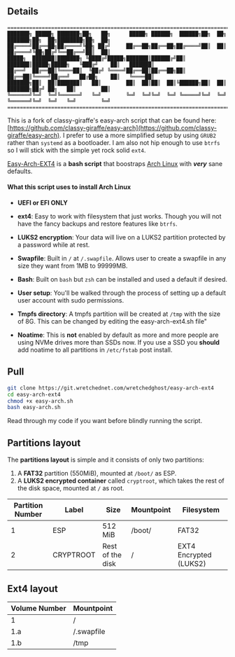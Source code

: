 ## Details

```text
=============================================================================================================
███████╗ █████╗ ███████╗██╗   ██╗      █████╗ ██████╗  ██████╗██╗  ██╗      ███████╗██╗  ██╗████████╗██╗  ██╗
██╔════╝██╔══██╗██╔════╝╚██╗ ██╔╝     ██╔══██╗██╔══██╗██╔════╝██║  ██║      ██╔════╝╚██╗██╔╝╚══██╔══╝██║  ██║
█████╗  ███████║███████╗ ╚████╔╝█████╗███████║██████╔╝██║     ███████║█████╗█████╗   ╚███╔╝    ██║   ███████║
██╔══╝  ██╔══██║╚════██║  ╚██╔╝ ╚════╝██╔══██║██╔══██╗██║     ██╔══██║╚════╝██╔══╝   ██╔██╗    ██║   ╚════██║
███████╗██║  ██║███████║   ██║        ██║  ██║██║  ██║╚██████╗██║  ██║      ███████╗██╔╝ ██╗   ██║        ██║
╚══════╝╚═╝  ╚═╝╚══════╝   ╚═╝        ╚═╝  ╚═╝╚═╝  ╚═╝ ╚═════╝╚═╝  ╚═╝      ╚══════╝╚═╝  ╚═╝   ╚═╝        ╚═╝
=============================================================================================================
```
This is a fork of classy-giraffe's easy-arch script that can be found here: [https://github.com/classy-giraffe/easy-arch](https://github.com/classy-giraffe/easy-arch). I prefer to use a more simplified setup by using `GRUB2` rather than `systemd` as a bootloader. I am also not hip enough to use `btrfs` so I will stick with the simple yet rock solid `ext4`.

[Easy-Arch-EXT4](https://git.wretchednet.com/wretchedghost/easy-arch-ext4) is a **bash script** that boostraps [Arch Linux](https://archlinux.org/) with ***very*** sane defaults.

#### What this script uses to install Arch Linux

- **UEFI or EFI ONLY**

- **ext4**: Easy to work with filesystem that just works. Though you will not have the fancy backups and restore features like `btrfs`.
- **LUKS2 encryption**: Your data will live on a LUKS2 partition protected by a password while at rest.
- **Swapfile**: Built in `/` at `/.swapfile`. Allows user to create a swapfile in any size they want from 1MB to 99999MB.
- **Bash**: Built on `bash` but `zsh` can be installed and used a default if desired.
- **User setup**: You'll be walked through the process of setting up a default user account with sudo permissions.
- **Tmpfs directory**: A tmpfs partition will be created at `/tmp` with the size of 8G. This can be changed by editing the easy-arch-ext4.sh file"
- **Noatime**: This is **not** enabled by default as more and more people are using NVMe drives more than SSDs now. If you use a SSD you **should** add noatime to all partitions in `/etc/fstab` post install.

## Pull

```bash 
git clone https://git.wretchednet.com/wretchedghost/easy-arch-ext4
cd easy-arch-ext4
chmod +x easy-arch.sh
bash easy-arch.sh
```

Read through my code if you want before blindly running the script.

## Partitions layout 

The **partitions layout** is simple and it consists of only two partitions:
1. A **FAT32** partition (550MiB), mounted at `/boot/` as ESP.
2. A **LUKS2 encrypted container** called `cryptroot`, which takes the rest of the disk space, mounted at `/` as root.

| Partition Number | Label     | Size              | Mountpoint     | Filesystem              |
|------------------|-----------|-------------------|----------------|-------------------------|
| 1                | ESP       | 512 MiB           | /boot/         | FAT32                   |
| 2                | CRYPTROOT | Rest of the disk  | /              | EXT4 Encrypted (LUKS2) |


## Ext4 layout

| Volume Number | Mountpoint                    |
|---------------|-------------------------------|
| 1             | /                             |
| 1.a           | /.swapfile                    |
| 1.b           | /tmp                          |
